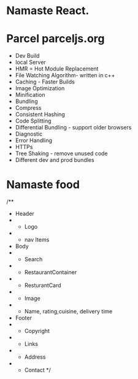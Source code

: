 # Namaste React.

# Parcel parceljs.org
- Dev Build
- local Server
- HMR = Hot Module Replacement
- File Watching Algorithm- written in c++
- Caching - Faster Builds
- Image Optimization
- Minification
- Bundling
- Compress
- Consistent Hashing
- Code Splitting
- Differential Bundling - support older browsers
- Diagnostic
- Error Handling
- HTTPs
- Tree Shaking - remove unused code
- Different dev and prod bundles

# Namaste food
/**
 * Header
 *  - Logo
 *  - nav Items
 * Body
 *  - Search
 *  - RestaurantContainer
 *  - ResturantCard
 *    - Image
 *    - Name, rating,cuisine, delivery time
 * Footer
 *  - Copyright
 *  - Links
 *  - Address
 *  - Contact
 */